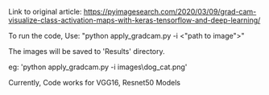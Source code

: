Link to original article: https://pyimagesearch.com/2020/03/09/grad-cam-visualize-class-activation-maps-with-keras-tensorflow-and-deep-learning/

To run the code, Use: "python apply_gradcam.py -i <"path to image">"

The images will be saved to 'Results' directory.

eg: 'python apply_gradcam.py -i images\dog_cat.png'

Currently, Code works for VGG16, Resnet50 Models
